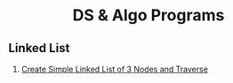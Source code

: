 <h1 align="center"> DS & Algo Programs </h1>

## Linked List
1. [Create Simple Linked List of 3 Nodes and Traverse](https://github.com/MIG117/DSA-Topics/blob/main/Linked_List/LL_create.c)

